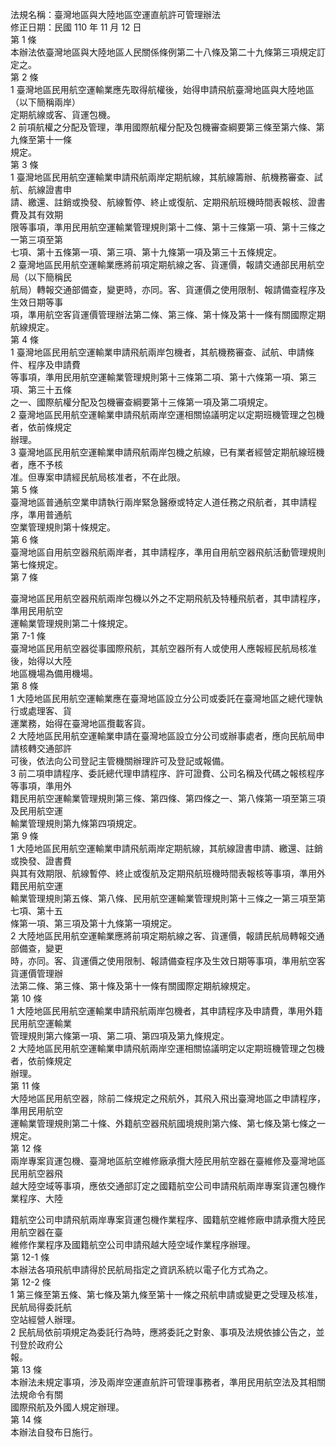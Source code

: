 法規名稱：臺灣地區與大陸地區空運直航許可管理辦法  
修正日期：民國 110 年 11 月 12 日  
第 1 條  
本辦法依臺灣地區與大陸地區人民關係條例第二十八條及第二十九條第三項規定訂定之。  
第 2 條  
1 臺灣地區民用航空運輸業應先取得航權後，始得申請飛航臺灣地區與大陸地區（以下簡稱兩岸）  
定期航線或客、貨運包機。  
2 前項航權之分配及管理，準用國際航權分配及包機審查綱要第三條至第六條、第九條至第十一條  
規定。  
第 3 條  
1 臺灣地區民用航空運輸業申請飛航兩岸定期航線，其航線籌辦、航機務審查、試航、航線證書申  
請、繳還、註銷或換發、航線暫停、終止或復航、定期飛航班機時間表報核、證書費及其有效期  
限等事項，準用民用航空運輸業管理規則第十二條、第十三條第一項、第十三條之一第三項至第  
七項、第十五條第一項、第三項、第十九條第一項及第三十五條規定。  
2 臺灣地區民用航空運輸業應將前項定期航線之客、貨運價，報請交通部民用航空局（以下簡稱民  
航局）轉報交通部備查，變更時，亦同。客、貨運價之使用限制、報請備查程序及生效日期等事  
項，準用航空客貨運價管理辦法第二條、第三條、第十條及第十一條有關國際定期航線規定。  
第 4 條  
1 臺灣地區民用航空運輸業申請飛航兩岸包機者，其航機務審查、試航、申請條件、程序及申請費  
等事項，準用民用航空運輸業管理規則第十三條第二項、第十六條第一項、第三項、第三十五條  
之一、國際航權分配及包機審查綱要第十三條第一項及第二項規定。  
2 臺灣地區民用航空運輸業申請飛航兩岸空運相關協議明定以定期班機管理之包機者，依前條規定  
辦理。  
3 臺灣地區民用航空運輸業申請飛航兩岸包機之航線，已有業者經營定期航線班機者，應不予核  
准。但專案申請經民航局核准者，不在此限。  
第 5 條  
臺灣地區普通航空業申請執行兩岸緊急醫療或特定人道任務之飛航者，其申請程序，準用普通航  
空業管理規則第十條規定。  
第 6 條  
臺灣地區自用航空器飛航兩岸者，其申請程序，準用自用航空器飛航活動管理規則第七條規定。  
第 7 條  


臺灣地區民用航空器飛航兩岸包機以外之不定期飛航及特種飛航者，其申請程序，準用民用航空  
運輸業管理規則第二十條規定。  
第 7-1 條  
臺灣地區民用航空器從事國際飛航，其航空器所有人或使用人應報經民航局核准後，始得以大陸  
地區機場為備用機場。  
第 8 條  
1 大陸地區民用航空運輸業應在臺灣地區設立分公司或委託在臺灣地區之總代理執行或處理客、貨  
運業務，始得在臺灣地區攬載客貨。  
2 大陸地區民用航空運輸業申請在臺灣地區設立分公司或辦事處者，應向民航局申請核轉交通部許  
可後，依法向公司登記主管機關辦理許可及登記或報備。  
3 前二項申請程序、委託總代理申請程序、許可證費、公司名稱及代碼之報核程序等事項，準用外  
籍民用航空運輸業管理規則第三條、第四條、第四條之一、第八條第一項至第三項及民用航空運  
輸業管理規則第九條第四項規定。  
第 9 條  
1 大陸地區民用航空運輸業申請飛航兩岸定期航線，其航線證書申請、繳還、註銷或換發、證書費  
與其有效期限、航線暫停、終止或復航及定期飛航班機時間表報核等事項，準用外籍民用航空運  
輸業管理規則第五條、第八條、民用航空運輸業管理規則第十三條之一第三項至第七項、第十五  
條第一項、第三項及第十九條第一項規定。  
2 大陸地區民用航空運輸業應將前項定期航線之客、貨運價，報請民航局轉報交通部備查，變更  
時，亦同。客、貨運價之使用限制、報請備查程序及生效日期等事項，準用航空客貨運價管理辦  
法第二條、第三條、第十條及第十一條有關國際定期航線規定。  
第 10 條  
1 大陸地區民用航空運輸業申請飛航兩岸包機者，其申請程序及申請費，準用外籍民用航空運輸業  
管理規則第六條第一項、第二項、第四項及第九條規定。  
2 大陸地區民用航空運輸業申請飛航兩岸空運相關協議明定以定期班機管理之包機者，依前條規定  
辦理。  
第 11 條  
大陸地區民用航空器，除前二條規定之飛航外，其飛入飛出臺灣地區之申請程序，準用民用航空  
運輸業管理規則第二十條、外籍航空器飛航國境規則第六條、第七條及第七條之一規定。  
第 12 條  
兩岸專案貨運包機、臺灣地區航空維修廠承攬大陸民用航空器在臺維修及臺灣地區民用航空器飛  
越大陸空域等事項，應依交通部訂定之國籍航空公司申請飛航兩岸專案貨運包機作業程序、大陸  


籍航空公司申請飛航兩岸專案貨運包機作業程序、國籍航空維修廠申請承攬大陸民用航空器在臺  
維修作業程序及國籍航空公司申請飛越大陸空域作業程序辦理。  
第 12-1 條  
本辦法各項飛航申請得於民航局指定之資訊系統以電子化方式為之。  
第 12-2 條  
1 第三條至第五條、第七條及第九條至第十一條之飛航申請或變更之受理及核准，民航局得委託航  
空站經營人辦理。  
2 民航局依前項規定為委託行為時，應將委託之對象、事項及法規依據公告之，並刊登於政府公  
報。  
第 13 條  
本辦法未規定事項，涉及兩岸空運直航許可管理事務者，準用民用航空法及其相關法規命令有關  
國際飛航及外國人規定辦理。  
第 14 條  
本辦法自發布日施行。  


